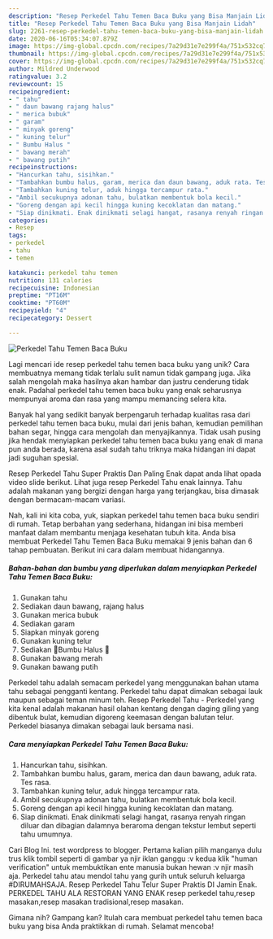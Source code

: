 ```yaml
---
description: "Resep Perkedel Tahu Temen Baca Buku yang Bisa Manjain Lidah"
title: "Resep Perkedel Tahu Temen Baca Buku yang Bisa Manjain Lidah"
slug: 2261-resep-perkedel-tahu-temen-baca-buku-yang-bisa-manjain-lidah
date: 2020-06-16T05:34:07.879Z
image: https://img-global.cpcdn.com/recipes/7a29d31e7e299f4a/751x532cq70/perkedel-tahu-temen-baca-buku-foto-resep-utama.jpg
thumbnail: https://img-global.cpcdn.com/recipes/7a29d31e7e299f4a/751x532cq70/perkedel-tahu-temen-baca-buku-foto-resep-utama.jpg
cover: https://img-global.cpcdn.com/recipes/7a29d31e7e299f4a/751x532cq70/perkedel-tahu-temen-baca-buku-foto-resep-utama.jpg
author: Mildred Underwood
ratingvalue: 3.2
reviewcount: 15
recipeingredient:
- " tahu"
- " daun bawang rajang halus"
- " merica bubuk"
- " garam"
- " minyak goreng"
- " kuning telur"
- " Bumbu Halus "
- " bawang merah"
- " bawang putih"
recipeinstructions:
- "Hancurkan tahu, sisihkan."
- "Tambahkan bumbu halus, garam, merica dan daun bawang, aduk rata. Tes rasa."
- "Tambahkan kuning telur, aduk hingga tercampur rata."
- "Ambil secukupnya adonan tahu, bulatkan membentuk bola kecil."
- "Goreng dengan api kecil hingga kuning kecoklatan dan matang."
- "Siap dinikmati. Enak dinikmati selagi hangat, rasanya renyah ringan diluar dan dibagian dalamnya beraroma dengan tekstur lembut seperti tahu umumnya."
categories:
- Resep
tags:
- perkedel
- tahu
- temen

katakunci: perkedel tahu temen 
nutrition: 131 calories
recipecuisine: Indonesian
preptime: "PT16M"
cooktime: "PT60M"
recipeyield: "4"
recipecategory: Dessert

---
```



![Perkedel Tahu Temen Baca Buku](https://img-global.cpcdn.com/recipes/7a29d31e7e299f4a/751x532cq70/perkedel-tahu-temen-baca-buku-foto-resep-utama.jpg)

Lagi mencari ide resep perkedel tahu temen baca buku yang unik? Cara membuatnya memang tidak terlalu sulit namun tidak gampang juga. Jika salah mengolah maka hasilnya akan hambar dan justru cenderung tidak enak. Padahal perkedel tahu temen baca buku yang enak seharusnya mempunyai aroma dan rasa yang mampu memancing selera kita.

Banyak hal yang sedikit banyak berpengaruh terhadap kualitas rasa dari perkedel tahu temen baca buku, mulai dari jenis bahan, kemudian pemilihan bahan segar, hingga cara mengolah dan menyajikannya. Tidak usah pusing jika hendak menyiapkan perkedel tahu temen baca buku yang enak di mana pun anda berada, karena asal sudah tahu triknya maka hidangan ini dapat jadi suguhan spesial.

Resep Perkedel Tahu Super Praktis Dan Paling Enak dapat anda lihat opada video slide berikut. Lihat juga resep Perkedel Tahu enak lainnya. Tahu adalah makanan yang bergizi dengan harga yang terjangkau, bisa dimasak dengan bermacam-macam variasi.


Nah, kali ini kita coba, yuk, siapkan perkedel tahu temen baca buku sendiri di rumah. Tetap berbahan yang sederhana, hidangan ini bisa memberi manfaat dalam membantu menjaga kesehatan tubuh kita. Anda bisa membuat Perkedel Tahu Temen Baca Buku memakai 9 jenis bahan dan 6 tahap pembuatan. Berikut ini cara dalam membuat hidangannya.

<!--inarticleads1-->

##### Bahan-bahan dan bumbu yang diperlukan dalam menyiapkan Perkedel Tahu Temen Baca Buku:

1. Gunakan  tahu
1. Sediakan  daun bawang, rajang halus
1. Gunakan  merica bubuk
1. Sediakan  garam
1. Siapkan  minyak goreng
1. Gunakan  kuning telur
1. Sediakan  🌸Bumbu Halus 🌸
1. Gunakan  bawang merah
1. Gunakan  bawang putih


Perkedel tahu adalah semacam perkedel yang menggunakan bahan utama tahu sebagai pengganti kentang. Perkedel tahu dapat dimakan sebagai lauk maupun sebagai teman minum teh. Resep Perkedel Tahu - Perkedel yang kita kenal adalah makanan hasil olahan kentang dengan daging giling yang dibentuk bulat, kemudian digoreng keemasan dengan balutan telur. Perkedel biasanya dimakan sebagai lauk bersama nasi. 

<!--inarticleads2-->

##### Cara menyiapkan Perkedel Tahu Temen Baca Buku:

1. Hancurkan tahu, sisihkan.
1. Tambahkan bumbu halus, garam, merica dan daun bawang, aduk rata. Tes rasa.
1. Tambahkan kuning telur, aduk hingga tercampur rata.
1. Ambil secukupnya adonan tahu, bulatkan membentuk bola kecil.
1. Goreng dengan api kecil hingga kuning kecoklatan dan matang.
1. Siap dinikmati. Enak dinikmati selagi hangat, rasanya renyah ringan diluar dan dibagian dalamnya beraroma dengan tekstur lembut seperti tahu umumnya.


Cari Blog Ini. test wordpress to blogger. Pertama kalian pilih manganya dulu trus klik tombil seperti di gambar ya njir iklan ganggu :v kedua klik &#34;human verification&#34; untuk membuktikan ente manusia bukan hewan :v njir masih aja. Perkedel tahu atau mendol tahu yang gurih untuk seluruh keluarga #DIRUMAHSAJA. Resep Perkedel Tahu Telur Super Praktis DI Jamin Enak. PERKEDEL TAHU ALA RESTORAN YANG ENAK resep perkedel tahu,resep masakan,resep masakan tradisional,resep masakan. 

Gimana nih? Gampang kan? Itulah cara membuat perkedel tahu temen baca buku yang bisa Anda praktikkan di rumah. Selamat mencoba!
